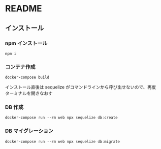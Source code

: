 # README

## インストール

### npm インストール

```
npm i
```

### コンテナ作成

```
docker-compose build
```

インストール直後は sequelize がコマンドラインから呼び出せないので、再度ターミナルを開きなおす

### DB 作成

```
docker-compose run --rm web npx sequelize db:create
```

### DB マイグレーション

```
docker-compose run --rm web npx sequelize db:migrate
```

